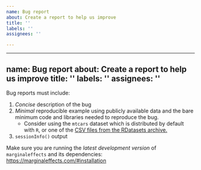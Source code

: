 ```yaml
---
name: Bug report
about: Create a report to help us improve
title: ''
labels: ''
assignees: ''

---
```


---
name: Bug report
about: Create a report to help us improve
title: ''
labels: ''
assignees: ''
---

Bug reports must include:

1. *Concise* description of the bug
2. *Minimal* reproducible example using publicly available data and the bare minimum code and libraries needed to reproduce the bug.
    - Consider using the `mtcars` dataset which is distributed by default with `R`, or one of the [CSV files from the RDatasets archive.](https://vincentarelbundock.github.io/Rdatasets/articles/data.html)
3. `sessionInfo()` output

Make sure you are running the *latest development version* of `marginaleffects` and its dependencies: [https://marginaleffects.com/#installation
](https://marginaleffects.com/bonus/get_started.html#installation)
